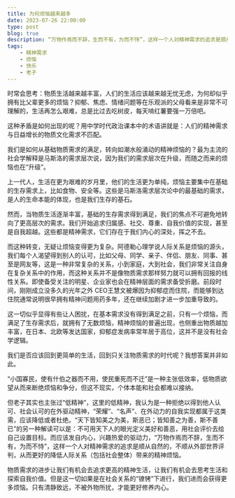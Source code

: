 ```yaml
---
title: 为何烦恼越来越多
date: 2023-07-26 22:00:00
type: post
blog: true
description: “万物作焉而不辞，生而不有，为而不恃”，这样一个人对精神需求的追求是顺从自然的，不顺从外部世界评判，从而更好的降低人际关系（包括社会整体）带来的精神烦恼。
tags:
    - 精神需求
    - 烦恼
    - 快乐
    - 老子
---
```


时常会思考：物质生活越来越丰富，人们的生活应该越来越无忧无虑，为何却似乎拥有比父辈更多的烦恼？抑郁、焦虑、情绪问题等在乐观派的父母看来是非常不可理解的，生活再怎么艰难，总是比过去吃树皮，每天啃红薯要强一万倍吧。



这种矛盾是如何出现的呢？用中学时代政治课本中的术语讲就是：人们的精神需求与日益增长的物质文化需求不匹配。



我们是如何从基础物质需求的满足，转向如潮水般涌动的精神烦恼的？最为主流的社会学解释是马斯洛的需求层次说，因为我们的需求层次在升级，而随之而来的烦恼也在“升级”。



上一代人，生活在更为艰难的岁月里，他们的生活更为单纯，烦恼主要集中在基础的生存需求上，比如食物、安全等。这些是马斯洛需求层次论中的最基础的需求，是人的生命本能的体现，也是我们生存的基石。



然而，当物质生活逐渐丰富，基础的生存需求得到满足，我们的焦点不可避免地转向了更高层次的需求。我们开始追求归属感、社交、尊重、自我价值的实现，甚至是自我超越。这些都是精神需求，它们存在于我们内心的深处，挥之不去。



而这种转变，无疑让烦恼变得更为复杂。阿德勒心理学说人际关系是烦恼的源头，我们每个人渴望得到别人的认可，比如父母、同学、亲子、伴侣、朋友、同事、甚至是网友等，这是一种非常复杂的关系，小到家庭，大到社会，我们非常关注自身在复杂关系中的作用，而这种关系并不是像物质需求那样努力就可以拥有回报的线性关系。即使备受关注的明星、企业家也会在精神层面的需求备受折磨。前段时间，刚刚成立没多久的光年之外 CEO王慧文被爆因为抑郁症而住院，而能够到达住院通常说明很早拥有精神问题用药多年，还在继续加剧才进一步加重导致的。



这一切似乎显得有些让人困扰，在基本需求没有得到满足之前，只有一个烦恼，而满足了生存需求后，就拥有了无数烦恼，精神烦恼的普遍出现，也侧重出物质越加丰富，在日本、北欧等发达国家，抑郁症发病率常年居于高位，这并不是没有社会学逻辑。



我们是否应该回到更简单的生活，回到只关注物质需求的时代呢？我想答案并非如此。



“小国寡民，使有什伯之器而不用，使民重死而不迁”是一种主张低效率，低物质欲望从而来断绝烦恼和争分，但这不现实，个体本能和社会都难以接纳。



但老子其实也主张过“低精神”，这里的低精神，我认为是一种拒绝以得到他人认可、社会认可的在外驱动精神，“荣耀”、“名声”、在外动力的自我实现都属于这类需，应该降低或者杜绝。“天下皆知美之为美，斯恶已；皆知善之为善，斯不善已”的另一种解读可以是：不可用天下人的眼光定义美好和善恶，用社会评价去给自己设置目标。而应该发自内心，兴趣热爱的驱动力，“万物作焉而不辞，生而不有，为而不恃”，这样一个人对精神需求的追求是顺从自然的，不顺从外部世界评判，从而更好的降低人际关系（包括社会整体）带来的精神烦恼。







物质需求的进步让我们有机会去追求更高的精神生活，让我们有机会去思考生活和探索自我价值。但是这一切如果是在社会关系的“镣铐”下进行，我们进而会获得更多烦恼。只有清静致远，不被外物所扰，才能更好修养内心。